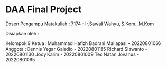 # DAA Final Project
Dosen Pengampu Matakuliah : 
7174 - Ir.Sawali Wahyu, S.Kom., M.Kom

Disiapkan oleh : 

Kelompok 9 
Ketua  :
Muhammad Hafizh Badrani Mallapasi  -  20220801066
Anggota : 
Dennis Yegar Galedio - 20220801185
Richard Siswanto - 20220801130
Jody Kalim - 20220801009
Teo Natan Jovanus - 20220801065

